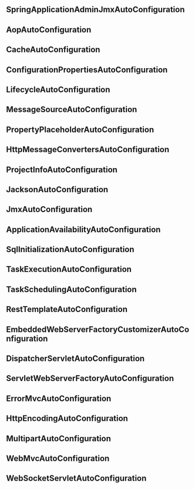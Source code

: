 
## SpringApplicationAdminJmxAutoConfiguration
>
## AopAutoConfiguration

## CacheAutoConfiguration

## ConfigurationPropertiesAutoConfiguration

## LifecycleAutoConfiguration

## MessageSourceAutoConfiguration

## PropertyPlaceholderAutoConfiguration

## HttpMessageConvertersAutoConfiguration

## ProjectInfoAutoConfiguration

## JacksonAutoConfiguration

## JmxAutoConfiguration

## ApplicationAvailabilityAutoConfiguration

## SqlInitializationAutoConfiguration

## TaskExecutionAutoConfiguration

## TaskSchedulingAutoConfiguration

## RestTemplateAutoConfiguration

## EmbeddedWebServerFactoryCustomizerAutoConfiguration

## DispatcherServletAutoConfiguration

## ServletWebServerFactoryAutoConfiguration

## ErrorMvcAutoConfiguration

## HttpEncodingAutoConfiguration

## MultipartAutoConfiguration

## WebMvcAutoConfiguration

## WebSocketServletAutoConfiguration
